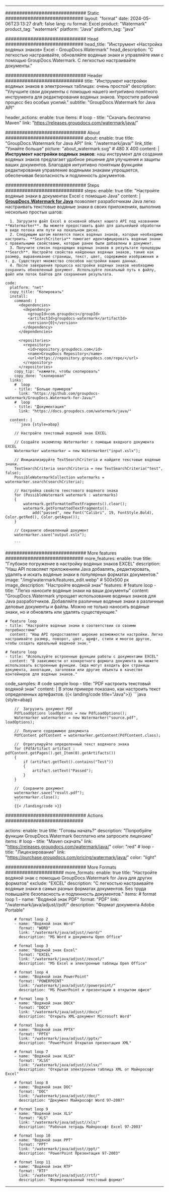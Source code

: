 
---
############################# Static ############################
layout: "format"
date:  2024-05-06T23:13:27
draft: false
lang: ru
format: Excel
product: "Watermark"
product_tag: "watermark"
platform: "Java"
platform_tag: "java"

############################# Head ############################
head_title: "Инструмент «Настройка водяных знаков» Excel - GroupDocs.Watermark"
head_description: "С легкостью настраивайте, обновляйте водяные знаки и управляйте ими с помощью GroupDocs.Watermark. С легкостью настраивайте документы."

############################# Header ############################
title: "Инструмент настройки водяных знаков в электронных таблицах: очень простой" 
description: "Улучшите свои документы с помощью нашего интуитивно понятного инструмента для редактирования водяных знаков. Упростите рабочий процесс без особых усилий."
subtitle: "GroupDocs.Watermark for Java API" 

header_actions:
  enable: true
  items:
    #  loop
    - title: "Скачать бесплатно Maven"
      link: "https://releases.groupdocs.com/watermark/java/"
      
############################# About ############################
about:
    enable: true
    title: "GroupDocs.Watermark for Java API"
    link: "/watermark/java/"
    link_title: "Узнайте больше"
    picture: "about_watermark.svg" # 480 X 400
    content: |
       **Инструмент настройки водяных знаков**: наш инструмент для создания водяных знаков предлагает удобное решение для улучшения и защиты ваших документов. Благодаря интуитивно понятным функциям редактирования управление водяными знаками упрощается, обеспечивая безопасность и подлинность документов.

############################# Steps ############################
steps:
    enable: true
    title: "Настройте водяные знаки в документах Excel с помощью Java"
    content: |
      **[GroupDocs.Watermark for Java](https://products.groupdocs.com/watermark/java/)** позволяет разработчикам Java легко настраивать текстовые водяные знаки в своих приложениях, выполнив несколько простых шагов:
      
      1. Загрузите файл Excel в основной объект нашего API под названием **Watermarker**. Вы можете предоставить файл для дальнейшей обработки в виде потока или пути на локальном диске.
      2. Следующим шагом является поиск водяных знаков, которые необходимо настроить. **SearchCriteria** помогает идентифицировать водяные знаки с правильными свойствами, которые ранее были добавлены в документ.
      3. Получите список подходящих водяных знаков в результате процедуры **Search**. Настройте свойства найденных водяных знаков, такие как размер, выравнивание страницы, текст, цвет, содержимое изображения и т. д. Существует множество способов настройки ваших данных.
      4. После завершения процесса настройки водяных знаков необходимо сохранить обновленный документ. Используйте локальный путь к файлу, файл или поток байтов для сохранения результата.
   
    code:
      platform: "net"
      copy_title: "Копировать"
      install:
        command: |
          <dependencies>
            <dependency>
              <groupId>com.groupdocs</groupId>
              <artifactId>groupdocs-watermark</artifactId>
              <version>{0}</version>
            </dependency>
          </dependencies>

          <repositories>
            <repository>
              <id>repository.groupdocs.com</id>
              <name>GroupDocs Repository</name>
              <url>https://repository.groupdocs.com/repo/</url>
            </repository>
          </repositories>
        copy_tip: "нажмите, чтобы скопировать"
        copy_done: "скопировал"
      links:
        #  loop
        - title: "Больше примеров"
          link: "https://github.com/groupdocs-watermark/GroupDocs.Watermark-for-Java/"
        #  loop
        - title: "Документация"
          link: "https://docs.groupdocs.com/watermark/java/"
          
      content: |
        ```java {style=abap}

        // Настройте текстовый водяной знак EXCEL

        // Создайте экземпляр Watermarker с помощью входного документа EXCEL
        Watermarker watermarker = new Watermarker("input.xslx");

        // Инициализируйте TextSearchCriteria и найдите текстовые водяные знаки.
        TextSearchCriteria searchCriteria = new TextSearchCriteria("test", false);
        PossibleWatermarkCollection watermarks = watermarker.search(searchCriteria);
        
        // Настройка свойств текстового водяного знака
        for (PossibleWatermark watermark : watermarks)
        {
            watermark.getFormattedTextFragments().clear();
            watermark.getFormattedTextFragments().
                add("passed", new Font("Calibri", 19, FontStyle.Bold), Color.getRed(), Color.getAqua());
        }

        // Сохраните обновленный документ
        watermarker.save("output.xslx");
        
        ```            
        
############################# More features ############################
more_features:
  enable: true
  title: "Глубокое погружение в настройку водяных знаков EXCEL"
  description: "Наш API позволяет приложениям Java добавлять, редактировать, удалять и искать водяные знаки в популярных форматах документов."
  image: "/img/watermark/features_edit.webp" # 500x500 px
  image_description: "Настройте водяной знак"
  features:
    # feature loop
    - title: "Легко наносите водяные знаки на ваши документы"
      content: "GroupDocs.Watermark упрощает использование водяных знаков для Java разработчиков. Добавляйте различные водяные знаки в различные деловые документы и файлы. Можно не только наносить водяные знаки, но и обновлять или удалять существующие."

    # feature loop
    - title: "Настройте водяные знаки в соответствии со своими потребностями"
      content: "Наш API предоставляет широкие возможности настройки. Легко настраивайте размер, поворот, цвет, шрифт, стили и многое другое, чтобы создать идеальный водяной знак."

    # feature loop
    - title: "Используйте встроенные функции работы с документами EXCEL"
      content: "В зависимости от конкретного формата документа вы можете использовать встроенные функции. Сюда могут входить фон страницы документа, аннотации, заголовки или другие объекты в качестве контейнеров для водяных знаков."
      
  code_samples:
    # code sample loop
    - title: "PDF настроить текстовый водяной знак"
      content: |
        В этом примере показано, как настроить текст определенных артефактов.
        {{< landing/code title="Java">}}
        ```java {style=abap}
        
        //  Загрузить документ PDF
        PdfLoadOptions loadOptions = new PdfLoadOptions();
        Watermarker watermarker = new Watermarker("source.pdf", loadOptions);

        //  Получите содержимое документа
        PdfContent pdfContent = watermarker.getContent(PdfContent.class);

        //  Отрегулируйте определенный текст водяного знака
        for (PdfArtifact artifact : pdfContent.getPages().get_Item(0).getArtifacts())
        {
            if (artifact.getText().contains("Test"))
            {
                artifact.setText("Passed");
            }
        }

        //  Сохраните документ
        watermarker.save("result.pdf");
        watermarker.close();
        ```
        {{< /landing/code >}}


############################# Actions ############################

actions:
  enable: true
  title: "Готовы начать?"
  description: "Попробуйте функции GroupDocs.Watermark бесплатно или запросите лицензию"
  items:
    #  loop
    - title: "Maven скачать"
      link: "https://releases.groupdocs.com/watermark/java/"
      color: "red"
        #  loop
    - title: "Лицензирование"
      link: "https://purchase.groupdocs.com/pricing/watermark/java/"
      color: "light"


############################# More Formats #####################
more_formats:
    enable: true
    title: "Настройте водяной знак с помощью GroupDocs.Watermark for Java для других форматов"
    exclude: "EXCEL"
    description: "С легкостью настраивайте водяные знаки в самых разных форматах документов. Без труда повышайте безопасность и подлинность документов."
    items: 
        # format loop 1
        - name: "Водяной знак PDF"
          format: "PDF"
          link: "/watermark/java/adjust//pdf/"
          description: "Формат документа Adobe Portable"

        # format loop 2
        - name: "Водяной знак Word"
          format: "WORD"
          link: "/watermark/java/adjust//word/"
          description: "MS Word и документы Open Office"
          
        # format loop 3
        - name: "Водяной знак Excel"
          format: "EXCEL"
          link: "/watermark/java/adjust//excel/"
          description: "MS Excel и электронные таблицы Open Office"

        # format loop 4
        - name: "Водяной знак PowerPoint"
          format: "POWERPOINT"
          link: "/watermark/java/adjust//powerpoint/"
          description: "MS PowerPoint и презентации в открытом офисе"

        # format loop 5
        - name: "Водяной знак DOCX"
          format: "DOCX"
          link: "/watermark/java/adjust//docx/"
          description: "Открыть XML-документ Microsoft Word"
          
        # format loop 6
        - name: "Водяной знак PPTX"
          format: "PPTX"
          link: "/watermark/java/adjust//pptx/"
          description: "PowerPoint Открытая презентация XML"
          
        # format loop 7
        - name: "Водяной знак XLSX"
          format: "XLSX"
          link: "/watermark/java/adjust//xlsx/"
          description: "Открытая электронная таблица XML от Майкрософт Excel"

        # format loop 8
        - name: "Водяной знак DOC"
          format: "DOC"
          link: "/watermark/java/adjust//doc/"
          description: "Документ Майкрософт Word 97—2007"

        # format loop 9
        - name: "Водяной знак XLS"
          format: "XLS"
          link: "/watermark/java/adjust//xls/"
          description: "Рабочая тетрадь Майкрософт Excel 97-2003"

        # format loop 10
        - name: "Водяной знак PPT"
          format: "PPT"
          link: "/watermark/java/adjust//ppt/"
          description: "PowerPoint Презентация 97-2003"

        # format loop 11
        - name: "Водяной знак RTF"
          format: "RTF"
          link: "/watermark/java/adjust//rtf/"
          description: "Форматированный текстовый формат"

---